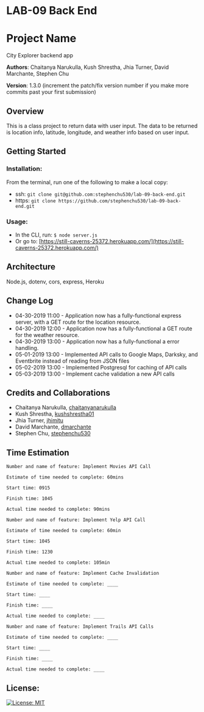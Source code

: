 # LAB-09 Back End

# Project Name

City Explorer backend app

**Authors**: Chaitanya Narukulla, Kush Shrestha, Jhia Turner, David Marchante, Stephen Chu

**Version**: 1.3.0 (increment the patch/fix version number if you make more commits past your first submission)

## Overview
This is a class project to return data with user input. The data to be returned is location info, latitude, longitude, and weather info based on user input.

## Getting Started

### Installation:
From the terminal, run one of the following to make a local copy:
* ssh: `git clone git@github.com:stephenchu530/lab-09-back-end.git`
* https: `git clone https://github.com/stephenchu530/lab-09-back-end.git`

### Usage:
* In the CLI, run: `$ node server.js`
* Or go to: [https://still-caverns-25372.herokuapp.com/](https://still-caverns-25372.herokuapp.com/)


## Architecture
  Node.js, dotenv, cors, express, Heroku

## Change Log

* 04-30-2019 11:00 - Application now has a fully-functional express server, with a GET route for the location resource.
* 04-30-2019 12:00 - Application now has a fully-functional a GET route for the weather resource.
* 04-30-2019 13:00 - Application now has a fully-functional a error handling.
* 05-01-2019 13:00 - Implemented API calls to Google Maps, Darksky, and Eventbrite instead of reading from JSON files
* 05-02-2019 13:00 - Implemented Postgresql for caching of API calls
* 05-03-2019 13:00 - Implement cache validation a new API calls


## Credits and Collaborations
* Chaitanya Narukulla, [chaitanyanarukulla](https://github.com/chaitanyanarukulla)
* Kush Shrestha, [kushshrestha01](https://github.com/kushshrestha01)
* Jhia Turner, [jhimitu](https://github.com/jhimitu)
* David Marchante, [dmarchante](https://github.com/dmarchante)
* Stephen Chu, [stephenchu530](https://github.com/stephenchu530)

## Time Estimation
```
Number and name of feature: Implement Movies API Call

Estimate of time needed to complete: 60mins

Start time: 0915

Finish time: 1045

Actual time needed to complete: 90mins
```
```
Number and name of feature: Implement Yelp API Call

Estimate of time needed to complete: 60min

Start time: 1045

Finish time: 1230

Actual time needed to complete: 105min
```
```
Number and name of feature: Implement Cache Invalidation

Estimate of time needed to complete: ____

Start time: ____

Finish time: ____

Actual time needed to complete: ____
```
```
Number and name of feature: Implement Trails API Calls

Estimate of time needed to complete: ____

Start time: ____

Finish time: ____

Actual time needed to complete: ____
```

## License:
[![License: MIT](https://img.shields.io/badge/License-MIT-yellow.svg)](https://github.com/stephenchu530/lab-09-back-end/blob/master/LICENSE)
